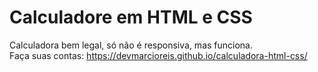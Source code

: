 # Calculadore em HTML e CSS
Calculadora bem legal, só não é responsiva, mas funciona.<br>
Faça suas contas: https://devmarcioreis.github.io/calculadora-html-css/
